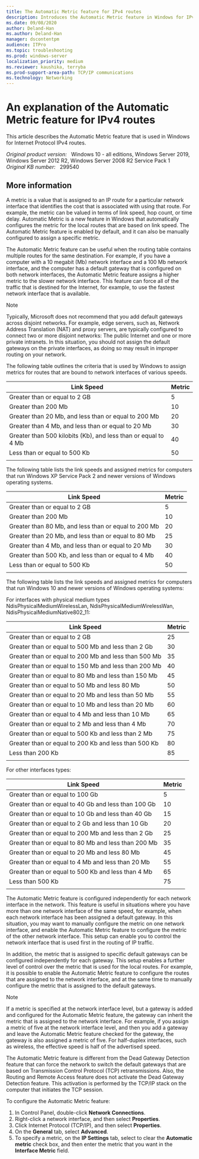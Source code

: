```yaml
---
title: The Automatic Metric feature for IPv4 routes
description: Introduces the Automatic Metric feature in Windows for IPv4 routes.
ms.date: 09/08/2020
author: Deland-Han
ms.author: Deland-Han
manager: dscontentpm
audience: ITPro
ms.topic: troubleshooting
ms.prod: windows-server
localization_priority: medium
ms.reviewer: kaushika, terryba
ms.prod-support-area-path: TCP/IP communications
ms.technology: Networking
---
```

# An explanation of the Automatic Metric feature for IPv4 routes

This article describes the Automatic Metric feature that is used in Windows for Internet Protocol IPv4 routes.

_Original product version:_ &nbsp; Windows 10 - all editions, Windows Server 2019, Windows Server 2012 R2, Windows Server 2008 R2 Service Pack 1  
_Original KB number:_ &nbsp; 299540

## More information

A metric is a value that is assigned to an IP route for a particular network interface that identifies the cost that is associated with using that route. For example, the metric can be valued in terms of link speed, hop count, or time delay. Automatic Metric is a new feature in Windows that automatically configures the metric for the local routes that are based on link speed. The Automatic Metric feature is enabled by default, and it can also be manually configured to assign a specific metric.

The Automatic Metric feature can be useful when the routing table contains multiple routes for the same destination. For example, if you have a computer with a 10 megabit (Mb) network interface and a 100 Mb network interface, and the computer has a default gateway that is configured on both network interfaces, the Automatic Metric feature assigns a higher metric to the slower network interface. This feature can force all of the traffic that is destined for the Internet, for example, to use the fastest network interface that is available.

> [!NOTE]
> Typically, Microsoft does not recommend that you add default gateways across disjoint networks. For example, edge servers, such as, Network Address Translation (NAT) and proxy servers, are typically configured to connect two or more disjoint networks: The public Internet and one or more private intranets. In this situation, you should not assign the default gateways on the private interfaces, as doing so may result in improper routing on your network.

The following table outlines the criteria that is used by Windows to assign metrics for routes that are bound to network interfaces of various speeds.

|Link Speed|Metric|
|---|---|
|Greater than or equal to 2 GB|5|
|Greater than 200 Mb|10|
|Greater than 20 Mb, and less than or equal to 200 Mb|20|
|Greater than 4 Mb, and less than or equal to 20 Mb|30|
|Greater than 500 kilobits (Kb), and less than or equal to 4 Mb|40|
|Less than or equal to 500 Kb|50|
|||

The following table lists the link speeds and assigned metrics for computers that run Windows XP Service Pack 2 and newer versions of Windows operating systems.

|Link Speed|Metric|
|---|---|
|Greater than or equal to 2 GB|5|
|Greater than 200 Mb|10|
|Greater than 80 Mb, and less than or equal to 200 Mb|20|
|Greater than 20 Mb, and less than or equal to 80 Mb|25|
|Greater than 4 Mb, and less than or equal to 20 Mb|30|
|Greater than 500 Kb, and less than or equal to 4 Mb|40|
|Less than or equal to 500 Kb|50|
|||

The following table lists the link speeds and assigned metrics for computers that run Windows 10 and newer versions of Windows operating systems:

For interfaces with physical medium types NdisPhysicalMediumWirelessLan, NdisPhysicalMediumWirelessWan, NdisPhysicalMediumNative802_11:

|Link Speed|Metric|
|---|---|
|Greater than or equal to 2 GB|25|
|Greater than or equal to 500 Mb and less than 2 Gb|30|
|Greater than or equal to 200 Mb and less than 500 Mb|35|
|Greater than or equal to 150 Mb and less than 200 Mb|40|
|Greater than or equal to 80 Mb and less than 150 Mb|45|
|Greater than or equal to 50 Mb and less 80 Mb|50|
|Greater than or equal to 20 Mb and less than 50 Mb|55|
|Greater than or equal to 10 Mb and less than 20 Mb|60|
|Greater than or equal to 4 Mb and less than 10 Mb|65|
|Greater than or equal to 2 Mb and less than 4 Mb|70|
|Greater than or equal to 500 Kb and less than 2 Mb|75|
|Greater than or equal to 200 Kb and less than 500 Kb|80|
|Less than 200 Kb|85|
|||

For other interfaces types:

|Link Speed|Metric|
|---|---|
|Greater than or equal to 100 Gb|5|
|Greater than or equal to 40 Gb and less than 100 Gb|10|
|Greater than or equal to 10 Gb and less than 40 Gb|15|
|Greater than or equal to 2 Gb and less than 10 Gb|20|
|Greater than or equal to 200 Mb and less than 2 Gb|25|
|Greater than or equal to 80 Mb and less than 200 Mb|35|
|Greater than or equal to 20 Mb and less 80 Mb|45|
|Greater than or equal to 4 Mb and less than 20 Mb|55|
|Greater than or equal to 500 Kb and less than 4 Mb|65|
|Less than 500 Kb|75|
|||

The Automatic Metric feature is configured independently for each network interface in the network. This feature is useful in situations where you have more than one network interface of the same speed, for example, when each network interface has been assigned a default gateway. In this situation, you may want to manually configure the metric on one network interface, and enable the Automatic Metric feature to configure the metric of the other network interface. This setup can enable you to control the network interface that is used first in the routing of IP traffic.

In addition, the metric that is assigned to specific default gateways can be configured independently for each gateway. This setup enables a further level of control over the metric that is used for the local routes. For example, it is possible to enable the Automatic Metric feature to configure the routes that are assigned to the network interface, and at the same time to manually configure the metric that is assigned to the default gateways.

> [!NOTE]
> If a metric is specified at the network interface level, but a gateway is added and configured for the Automatic Metric feature, the gateway can inherit the metric that is assigned to the network interface. For example, if you assign a metric of five at the network interface level, and then you add a gateway and leave the Automatic Metric feature checked for the gateway, the gateway is also assigned a metric of five. For half-duplex interfaces, such as wireless, the effective speed is half of the advertised speed.

The Automatic Metric feature is different from the Dead Gateway Detection feature that can force the network to switch the default gateways that are based on Transmission Control Protocol (TCP) retransmissions. Also, the Routing and Remote Access feature does not activate the Dead Gateway Detection feature. This activation is performed by the TCP/IP stack on the computer that initiates the TCP session.

To configure the Automatic Metric feature:

1. In Control Panel, double-click **Network Connections**.
2. Right-click a network interface, and then select **Properties**.
3. Click Internet Protocol (TCP/IP), and then select **Properties**.
4. On the **General** tab, select **Advanced**.
5. To specify a metric, on the **IP Settings** tab, select to clear the **Automatic metric** check box, and then enter the metric that you want in the **Interface Metric** field.
